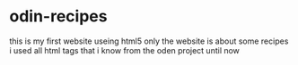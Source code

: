 # odin-recipes
this is my first website useing html5 only 
the website is about some recipes 
i used all html tags that i know from the oden project until now 